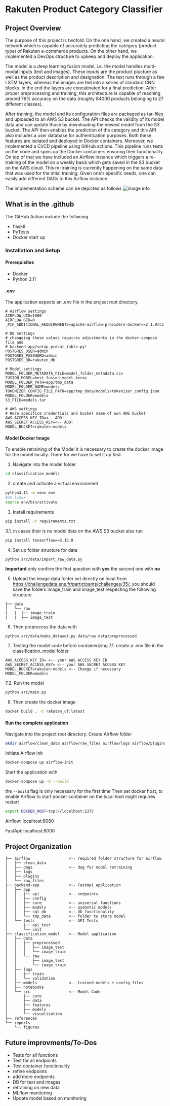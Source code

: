 # Rakuten Product Category Classifier

## Project Overview

The purpose of this project is twofold: On the one hand, we created a neural network which is capable of accurately predicting the category (product type) of Rakuten e-commerce products. On the other hand, we implemented a DevOps structure to upkeep and deploy the application.

The model is a deep learning fusion model, i.e. the model handles multi-modal inputs (text and images). These inputs are the product piucture as well as the product description and designation. The text runs through a few LSTM layers, whereas the images are fed into a series of standard CNN blocks. In the end the layers are concatinated for a final prediction. After proper preprocessing and training, this architecture is capable of reaching around 76% accuracy on the data (roughly 84000 products belonging to 27 different classes).

After training, the model and its configuration files are packaged as tar-files and uploaded to an AWS S3 bucket. The API checks the validity of its model data and can update those by downloading the newest model from the S3 bucket. The API then enables the prediction of the category and this API also includes a user database for authentication purposes. Both these features are isolated and deployed in Docker containers. Moreover, we implemented a CI/CD pipeline using GitHub actions. This pipeline runs tests on the code and spins up the Docker containers ensuring their functionality. On top of that we have included an Airflow instance which triggers a re-training of the model on a weekly basis which gets saved in the S3 bucket on the AWS cloud. This re-training is currently happening on the same data that was used for the intial training. Given one's specific needs, one can easily add different DAGs to this Airflow instance.

The implementation scheme can be depicted as follows
![image info](./implementation_scheme.drawio.png)
## What is in the .github
The GitHub Action include the follwoing 
- flask8
- PyTests
- Docker start up

### Installation and Setup
#### Prerequisites
- Docker
- Python 3.11
#### .env
The application expects  an .env file in the project root directory.
```.env
# Airflow settings
AIRFLOW_UID=1000
AIRFLOW_GID=0
_PIP_ADDITIONAL_REQUIREMENTS=apache-airflow-providers-docker==2.1.0rc2

# DB Settings
# changeing these values requires adjustments in the docker-compose file and
# backend-app/setup_prdcat_table.py!
POSTGRES_USER=admin 
POSTGRES_PASSWORD=admin 
POSTGRES_DB=rakuten_db

# Model settings
MODEL_FOLDER_METADATA_FILE=model_folder_metadata.csv
FUSION_MODEL=best_fusion_model.keras
MODEL_FOLDER_PATH=app/tmp_data
MODEL_FOLDER_NAME=models
TOKENIZER_CONFIG_FILE_PATH=app/tmp_data/models/tokenizer_config.json
MODEL_FOLDER=models
S3_FILE=models.tar

# AWS settings
# Here specifice credentials and bucket name of own AWS bucket 
AWS_ACCESS_KEY_ID=<-- ADD! 
AWS_SECRET_ACCESS_KEY=<-- ADD!
MODEL_BUCKET=rakuten-models
```
#### Model Docker Image
To enable retraining of the Model it is necessary to create the docker image for the model locally.
There for we have to set it up first.
1. Navigate into the model folder
```bash
cd classification_model/
```
2. create and activate a virtual environment 
``` bash
python3.11 -m venv env
#on linux
source env/bin/activate
```
3. Install requirements
``` bash
pip install -r requirements.txt 
```
3.1. in cases their is no model data on the AWS S3 bucket also run
```bash
pip install tensorflow==2.15.0
```
4. Set up folder structure for data
```
python src/data/import_raw_data.py
```
**Important** only confirm the first question with **yes** the second one with **no**

5. Upload the image data folder set directly on local from https://challengedata.ens.fr/participants/challenges/35/, you should save the folders image_train and image_test respecting the following structure
```
├── data
│   └── raw           
|   |  ├── image_train 
|   |  ├── image_test 
```
6. Then preprocess the data with 
``` bash
python src/data/make_dataset.py data/raw data/preprocessed 
```

7. Testing the model code before containerizing
7.1. create a .env file in the classification_model folder
```.env
AWS_ACCESS_KEY_ID= <-- your AWS ACCESS KEY ID 
AWS_SECRET_ACCESS_KEY= <-- your AWS SECRET ACCESS KEY
MODEL_BUCKET=rakuten-models <-- Change if necessary 
MODEL_FOLDER=models
```
7.2. Run the model
```bash
python src/main.py
```
8. Then create the docker image
```bash
docker build . -t rakuten_cf:latest
```

#### Run the complete application 
Navigate into the project root directory.
Create Airflow folder
```bash
mkdir airflow/clean_data airflow/raw_files airflow/logs airflow/plugins
```
Initiate Airflow init
```bash
docker-compose up airflow-init
```
Start the application with
```bash
docker-compose up -d --build
```
the `--build` flag is only necessary for the first time
Then set docker host, to enable Airflow to start docker container on the local host
might requires restart
```bash
export DOCKER_HOST=tcp://localhost:2375
```
Airflow: localhost:8080

FastApi: localhost:8000

Project Organization
------------
    ├── airflow                 <-- required folder structure for airflow
    │   ├── clean_data
    │   ├── dags                <-- dag for model retraining 
    │   ├── logs
    │   ├── plugins
    │   └── raw_files
    ├── backend-app             <-- FastApi application
    │   ├── app
    │   │   ├── api             <-- endpoints
    │   │   ├── config
    │   │   ├── core            <-- universal functions
    │   │   ├── models          <-- pydantic models
    │   │   ├── sql_db          <-- db functionality
    │   │   └── tmp_data        <-- folder to store model
    │   └── tests               <-- API Tests
    │       ├── api_test
    │       └── unit
    ├── classification_model    <-- Model application
    │   ├── data
    │   │   ├── preprocessed
    │   │   │   ├── image_test
    │   │   │   └── image_train
    │   │   └── raw
    │   │       ├── image_test
    │   │       └── image_train
    │   ├── logs
    │   │   ├── train
    │   │   └── validation
    │   ├── models              <-- trained models + config files
    │   ├── notebooks
    │   └── src                 <-- Model Code
    │       ├── core
    │       ├── data
    │       ├── features
    │       ├── models
    │       └── visualization
    ├── references
    └── reports
        └── figures

## Future improvments/To-Dos
- Tests for all functions
- Test for all endpoints
- Test container functionality
- refine endpoints
- add more endpoints
- DB for text and images
- retraining on new data
- MLflow monitoring
- Update model based on monitoring
 

